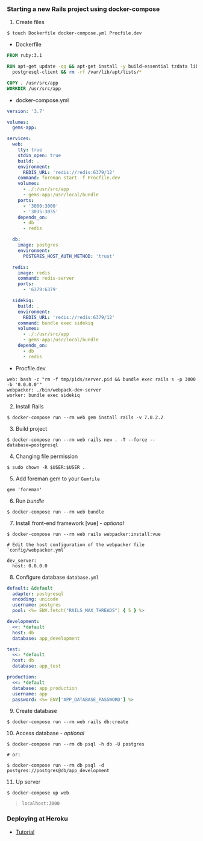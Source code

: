 ### Starting a new Rails project using docker-compose

1. Create files

```
$ touch Dockerfile docker-compose.yml Procfile.dev
```

* Dockerfile

```dockerfile
FROM ruby:3.1

RUN apt-get update -qq && apt-get install -y build-essential tzdata libpq-dev \
  postgresql-client && rm -rf /var/lib/apt/lists/*

COPY . /usr/src/app
WORKDIR /usr/src/app
```

* docker-compose.yml

```yml
version: '3.7'

volumes:
  gems-app:

services:
  web:
    tty: true
    stdin_open: true
    build: .
    environment:
      REDIS_URL: 'redis://redis:6379/12'
    command: foreman start -f Procfile.dev
    volumes:
      - ./:/usr/src/app
      - gems-app:/usr/local/bundle
    ports:
      - '3000:3000'
      - '3035:3035'
    depends_on:
      - db
      - redis

  db:
    image: postgres
    environment:
      POSTGRES_HOST_AUTH_METHOD: 'trust'

  redis:
    image: redis
    command: redis-server
    ports:
      - '6379:6379'

  sidekiq:
    build: .
    environment:
      REDIS_URL: 'redis://redis:6379/12'
    command: bundle exec sidekiq
    volumes:
      - ./:/usr/src/app
      - gems-app:/usr/local/bundle
    depends_on:
      - db
      - redis
```

* Procfile.dev

```
web: bash -c "rm -f tmp/pids/server.pid && bundle exec rails s -p 3000 -b '0.0.0.0'"
webpacker: ./bin/webpack-dev-server
worker: bundle exec sidekiq
```

2. Install Rails

```
$ docker-compose run --rm web gem install rails -v 7.0.2.2
```

3. Build project

```
$ docker-compose run --rm web rails new . -T --force --database=postgresql
```

4. Changing file permission

```
$ sudo chown -R $USER:$USER .
```

5. Add foreman gem to your `Gemfile`

```
gem 'foreman'
```

6. Run *bundle*
```
$ docker-compose run --rm web bundle
```

7. Install front-end framework [vue] - *optional*

```
$ docker-compose run --rm web rails webpacker:install:vue

# Edit the host configuration of the webpacker file `config/webpacker.yml`

dev_server:
  host: 0.0.0.0
```

8. Configure database `database.yml`

```yml
default: &default
  adapter: postgresql
  encoding: unicode
  username: postgres
  pool: <%= ENV.fetch("RAILS_MAX_THREADS") { 5 } %>

development:
  <<: *default
  host: db
  database: app_development

test:
  <<: *default
  host: db
  database: app_test

production:
  <<: *default
  database: app_production
  username: app
  password: <%= ENV['APP_DATABASE_PASSWORD'] %>
```

9. Create database

```
$ docker-compose run --rm web rails db:create
```

10. Access database - *optional*

```
$ docker-compose run --rm db psql -h db -U postgres

# or:

$ docker-compose run --rm db psql -d postgres://postgres@db/app_development
```

11. Up server

```
$ docker-compose up web
```

> `localhost:3000`

### Deploying at Heroku
- [Tutorial](https://devcenter.heroku.com/articles/getting-started-with-rails6)
